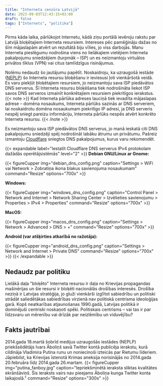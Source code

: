 ```yaml
---
title: "Interneta cenzūra Latvijā"
date: 2023-09-03T12:43:15+03:00
draft: false
tags: ["Internets", "politika"]
---
```

Pirms kāda laika, pārlūkojot Internetu, kādā ziņu portālā ievēroju rakstu par Latvijā bloķētajiem Interneta resursiem. Intereses pēc pamēģināju dažas no šīm mājaslapām atvērt un rezultātā biju vīlies, jo viss darbojās. Manu Interneta pieslēgumu nodrošina viens no lielākajiem vietējiem Interneta pakalpojumu sniedzējiem (turpmāk – ISP) un es neizmantoju virtuālos privātos tīklus (VPN) vai citus tamlīdzīgus risinājumus.

Nolēmu nedaudz šo jautājumu papētīt. Noskaidroju, ka uzraugošā iestāde ([NEPLP](https://www.neplp.lv/lv/ierobezoto-domenu-vardu-saraksts)) šo Interneta resursu bloķēšanu ir ieviesusi ļoti vienkāršotā veidā. Es varu piekļūt bloķētajiem resursiem, jo neizmantoju sava ISP piedāvātos DNS serverus. Šī Interneta resursu bloķēšana tiek nodrošināta liekot ISP savos DNS serveros izmainīt konkrētajiem resursiem piekritīgos ierakstus.
{{< note >}}
Kad Interneta pārlūka adreses lauciņā tiek ievadīta mājaslapas adrese – domēna nosaukums, Interneta pārlūks sazinās ar DNS serveriem, lai noskaidrotu domēna nosaukumam piekritīgo IP adresi, ja DNS serveris nespēj sniegt pareizu informāciju, Interneta pārlūks nespēs atvērt konkrēto Interneta resursu. 
{{< /note >}}

Es neizmantoju sava ISP piedāvātos DNS serverus, jo manā ieskatā citi DNS pakalpojumu sniedzēji spēj nodrošināt labāku ātrumu un privātumu. Pašreiz izmantoju [Cloudflare](https://www.cloudflare.com/learning/dns/what-is-1.1.1.1/) sniegtos DNS pakalpojumus, kurus varu rekomendēt.

{{< expandable label="Iestatīt Cloudflare DNS serverus IPv4 protokolam dažādās operētājsistēmās" level="2" >}}
**Debian GNU/Linux ar Gnome:**

{{< figureCupper
img="debian_dns_config.png" 
caption="Settings > WiFi vai Network > Zobratiņa ikona blakus savienojuma nosaukumam" 
command="Resize" 
options="700x" >}}

**Windows:**

{{< figureCupper
img="windows_dns_config.png" 
caption="Control Panel > Network and Internet > Network Sharing Center > Izvēlieties savienojumu > Properties > IPv4 > Properties" 
command="Resize" 
options="700x" >}}

**MacOS:**  

{{< figureCupper
img="macos_dns_config.png" 
caption="Settings > Network > Advanced > DNS > +" 
command="Resize" 
options="700x" >}}

**Android (var atšķirties atkarībā no ražotāja):**

{{< figureCupper
img="android_dns_config.png" 
caption="Settings > Network and Internet > Private DNS" 
command="Resize" 
options="700x" >}}
{{< /expandable >}}

## Nedaudz par politiku
Lielākā daļa "bloķēto" Interneta resursu ir daļa no Krievijas propagandas mašinērijas un šie resursi ir bloķēti nacionālās drošības interesēs.
Drošība neziņā ir Latvijas stratēģija, jo gluži vienkārši izglītot sabiedrību un politiski strādāt saliedētākas sabiedrības virzienā nav politiskā centrisma ideoloģijas garā. Kopš neatkarības atjaunošanas 1990.gadā, Latvijas politikā ir dominējuši centriski noskaņoti spēki. Politiskais centrisms – vai tas ir par līdzsvaru un mērenību vai drīzāk par neizlēmību un viduvējību?  
## Fakts jautrībai
2014.gada 18.martā šobrīd medijus uzraugošās iestādes (NEPLP) priekšsēdētājs Ivars Āboliņš savā Twitter kontā publicēja ierakstu, kurā cildināja Vladimira Putina runu un noniecinoši izteicās par Rietumu līderiem. Jāpiebilst, ka Krievijas īstenotā Krimas aneksija norisinājās no 2014.gada 20.februāra līdz 2014.gada 26.martam.
{{< figureCupper
img="putina_fanboy.jpg" 
caption="Iepriekšminētā ieraksta sliktas kvalitātes ekrānšāviņš. Šis ieraksts vairs nav pieejams Āboliņa kunga Twitter konta laikajoslā."
command="Resize" 
options="300x" >}}



